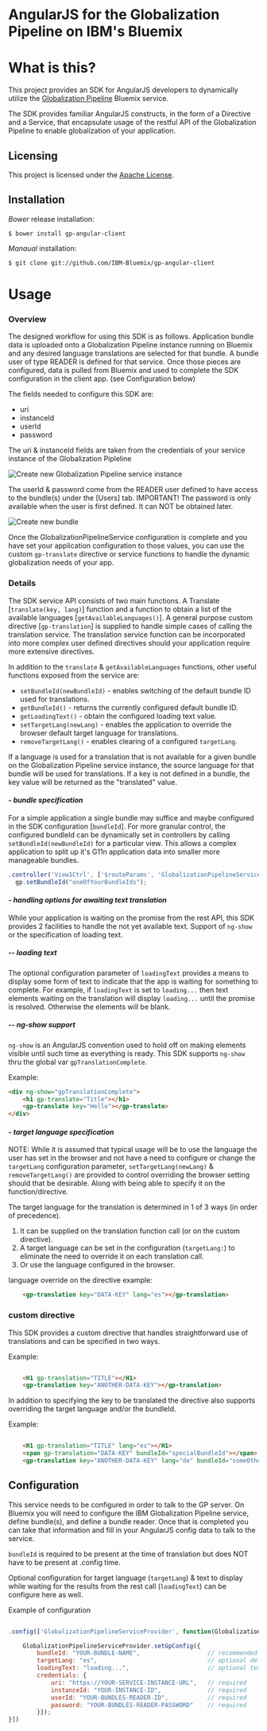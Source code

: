 AngularJS for the Globalization Pipeline on IBM's Bluemix
===

<!--
/*  
 * Copyright IBM Corp. 2015,2016
 *
 * Licensed under the Apache License, Version 2.0 (the "License");
 * you may not use this file except in compliance with the License.
 * You may obtain a copy of the License at
 *
 * http://www.apache.org/licenses/LICENSE-2.0
 *
 * Unless required by applicable law or agreed to in writing, software
 * distributed under the License is distributed on an "AS IS" BASIS,
 * WITHOUT WARRANTIES OR CONDITIONS OF ANY KIND, either express or implied.
 * See the License for the specific language governing permissions and
 * limitations under the License.
 */
-->

#  What is this? 
This project provides an SDK for AngularJS developers to dynamically utilize the
[Globalization Pipeline](https://github.com/IBM-Bluemix/gp-common#globalization-pipeline)
Bluemix service.

The SDK provides familiar AngularJS constructs, in the form of a Directive and a Service, that encapsulate usage of the restful API of the Globalization Pipeline to enable globalization of your application.


## Licensing
This project is licensed under the [Apache License](./LICENSE.txt).


## Installation

_Bower_ release installation:

    $ bower install gp-angular-client
    
_Manaual_ installation:

    $ git clone git://github.com/IBM-Bluemix/gp-angular-client    

# Usage

### Overview
The designed workflow for using this SDK is as follows. Application bundle data is uploaded onto a Globalization Pipeline instance running on Bluemix and any desired language translations are selected for that bundle. A bundle user of type READER is defined for that service. Once those pieces are configured, data is pulled from Bluemix and used to complete the SDK configuration in the client app. (see Configuration below) 

The fields needed to configure this SDK are:

* uri
* instanceId
* userId
* password

The uri & instanceId fields are taken from the credentials of your service instance of the Globalization Pipleline

![Create new Globalization Pipeline service instance](https://ibm.box.com/shared/static/v59b5a19qjkfhxqaiwauz37nd9d8o8m2.gif)


The userId & password come from the READER user defined to have access to the bundle(s) under the [Users] tab. IMPORTANT! The password is only available when the user is first defined. It can NOT be obtained later.

![Create new bundle](https://ibm.box.com/shared/static/8p2ytfm28smh29rl50c581gcfb4hsz8z.gif)

Once the GlobalizationPipelineService configuration is complete and you have set your application configuration to those values, you can use the custom `gp-translate` directive or service functions to handle the dynamic globalization needs of your app.

### Details 
The SDK service API consists of two main functions. A Translate [`translate(key, lang)`] function and a function to obtain a list of the available languages [`getAvailableLanguages()`]. A general purpose custom directive [`gp-translation`] is supplied to handle simple cases of calling the translation service. The translation service function can be incorporated into more complex user defined directives should your application require more extensive directives.

In addition to the `translate` & `getAvailableLanguages` functions, other useful functions exposed from the service are:
* `setBundleId(newBundleId)` - enables switching of the default bundle ID used for translations.
* `getBundleId()` - returns the currently configured default bundle ID.
* `getLoadingText()` - obtain the configured loading text value.
* `setTargetLang(newLang)` - enables the application to override the browser default target language for translations.
* `removeTargetLang()` - enables clearing of a configured `targetLang`.


If a language is used for a translation that is not available for a given bundle on the Globalization Pipeline service instance, the source language for that bundle will be used for translations. If a key is not defined in a bundle, the key value will be returned as the "translated" value.

#### - _bundle specification_
For a simple application a single bundle may suffice and maybe configured in the SDK configuration [`bundleId`]. For more granular control, the configured bundleId can be dynamically set in controllers by calling `setBundleId(newBundleId)` for a particular view. This allows a complex application to split up it's G11n application data into smaller more manageable bundles. 

```javascript
.controller('View1Ctrl', ['$routeParams', 'GlobalizationPipelineService', function($routeParams, gp) {
  gp.setBundleId("oneOfYourBundleIds");

```

#### - _handling options for awaiting text translation_
While your application is waiting on the promise from the rest API, this SDK provides 2 facilities to handle the not yet available text. Support of `ng-show` or the specification of loading text.

##### -- _loading text_
The optional configuration parameter of `loadingText` provides a means to display some form of text to indicate that the app is waiting for something to complete. For example, if `loadingText` is set to `loading...` then text elements waiting on the translation will display `loading...` until the promise is resolved. Otherwise the elements will be blank.

##### -- _ng-show support_
`ng-show` is an AngularJS convention used to hold off on making elements visible until such time as everything is ready. This SDK supports `ng-show` thru the global var `gpTranslationComplete`. 

Example:
```html
<div ng-show="gpTranslationComplete">
    <h1 gp-translate="Title"></h1>
    <gp-translate key="Hello"></gp-translate>
</div>
```


#### - _target language specification_
NOTE: While it is assumed that typical usage will be to use the language the user has set in the browser and not have a need to configure or change the `targetLang` configuration parameter, `setTargetLang(newLang)` & `removeTargetLang()` are provided to control overriding the browser setting should that be desirable. Along with being able to specify it on the function/directive.


The target language for the translation is determined in 1 of 3 ways (in order of precedence). 

1. It can be supplied on the translation function call (or on the custom directive).
2. A target language can be set in the configuration (`targetLang:`) to eliminate the need to override it on each translation call. 
3. Or use the language configured in the browser.

language override on the directive example:
```html
    <gp-translation key="DATA-KEY" lang="es"></gp-translation>
```

### custom directive
This SDK provides a custom directive that handles straightforward use of translations and can be specified in two ways.

Example:

```html

    <H1 gp-translation="TITLE"></H1>
    <gp-translation key="ANOTHER-DATA-KEY"></gp-translation>

```

In addition to specifying the key to be translated the directive also supports overriding the target language and/or the bundleId. 

Example:

```html

    <H1 gp-translation="TITLE" lang="es"></H1>
    <span gp-translation="DATA-KEY" bundleId="specialBundleId"></span>
    <gp-translation key="ANOTHER-DATA-KEY" lang="de" bundleId="someOtherBundle"></gp-translation>

```



## Configuration
This service needs to be configured in order to talk to the GP server. On Bluemix you will need to configure the IBM Globalization Pipeline service, define bundle(s), and define a bundle reader. Once that is completed you can take that information and fill in your AngularJS config data to talk to the service.

`bundleId` is required to be present at the time of translation but does NOT have to be present at .config time.

Optional configuration for target language (`targetLang`) & text to display while waiting for the results from the rest call (`loadingText`) can be configure here as well.

Example of configuration

```javascript

.config(['GlobalizationPipelineServiceProvider', function(GlobalizationPipelineService) {

    GlobalizationPipelineServiceProvider.setGpConfig({
        bundleId: "YOUR-BUNDLE-NAME",                   // recommended unless dynamically set
        targetLang: "es",                               // optional default language
        loadingText: "loading...",                      // optional text displayed while waiting on a GP promise
        credentials: {                                  
            uri: "https://YOUR-SERVICE-INSTANCE-URL",   // required
            instanceId: "YOUR-INSTANCE-ID",             // required
            userId: "YOUR-BUNDLES-READER-ID",           // required
            password: "YOUR-BUNDLES-READER-PASSWORD"    // required
        }});
}])
```
